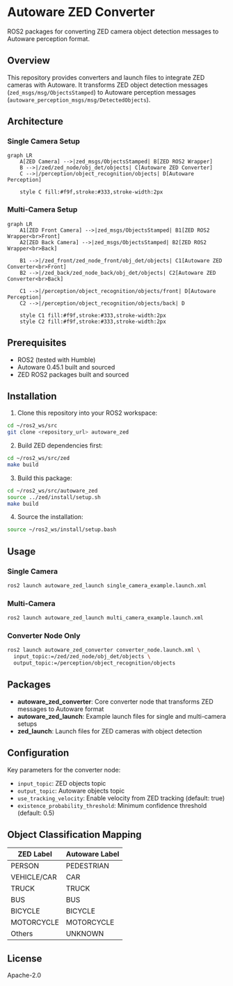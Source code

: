 # Autoware ZED Converter

ROS2 packages for converting ZED camera object detection messages to Autoware perception format.

## Overview

This repository provides converters and launch files to integrate ZED cameras with Autoware. It transforms ZED object detection messages (`zed_msgs/msg/ObjectsStamped`) to Autoware perception messages (`autoware_perception_msgs/msg/DetectedObjects`).

## Architecture

### Single Camera Setup
```mermaid
graph LR
    A[ZED Camera] -->|zed_msgs/ObjectsStamped| B[ZED ROS2 Wrapper]
    B -->|/zed/zed_node/obj_det/objects| C[Autoware ZED Converter]
    C -->|/perception/object_recognition/objects| D[Autoware Perception]

    style C fill:#f9f,stroke:#333,stroke-width:2px
```

### Multi-Camera Setup
```mermaid
graph LR
    A1[ZED Front Camera] -->|zed_msgs/ObjectsStamped| B1[ZED ROS2 Wrapper<br>Front]
    A2[ZED Back Camera] -->|zed_msgs/ObjectsStamped| B2[ZED ROS2 Wrapper<br>Back]

    B1 -->|/zed_front/zed_node_front/obj_det/objects| C1[Autoware ZED Converter<br>Front]
    B2 -->|/zed_back/zed_node_back/obj_det/objects| C2[Autoware ZED Converter<br>Back]

    C1 -->|/perception/object_recognition/objects/front| D[Autoware Perception]
    C2 -->|/perception/object_recognition/objects/back| D

    style C1 fill:#f9f,stroke:#333,stroke-width:2px
    style C2 fill:#f9f,stroke:#333,stroke-width:2px
```

## Prerequisites

- ROS2 (tested with Humble)
- Autoware 0.45.1 built and sourced
- ZED ROS2 packages built and sourced

## Installation

1. Clone this repository into your ROS2 workspace:
```bash
cd ~/ros2_ws/src
git clone <repository_url> autoware_zed
```

2. Build ZED dependencies first:
```bash
cd ~/ros2_ws/src/zed
make build
```

3. Build this package:
```bash
cd ~/ros2_ws/src/autoware_zed
source ../zed/install/setup.sh
make build
```

4. Source the installation:
```bash
source ~/ros2_ws/install/setup.bash
```

## Usage

### Single Camera
```bash
ros2 launch autoware_zed_launch single_camera_example.launch.xml
```

### Multi-Camera
```bash
ros2 launch autoware_zed_launch multi_camera_example.launch.xml
```

### Converter Node Only
```bash
ros2 launch autoware_zed_converter converter_node.launch.xml \
  input_topic:=/zed/zed_node/obj_det/objects \
  output_topic:=/perception/object_recognition/objects
```

## Packages

- **autoware_zed_converter**: Core converter node that transforms ZED messages to Autoware format
- **autoware_zed_launch**: Example launch files for single and multi-camera setups
- **zed_launch**: Launch files for ZED cameras with object detection

## Configuration

Key parameters for the converter node:
- `input_topic`: ZED objects topic
- `output_topic`: Autoware objects topic  
- `use_tracking_velocity`: Enable velocity from ZED tracking (default: true)
- `existence_probability_threshold`: Minimum confidence threshold (default: 0.5)

## Object Classification Mapping

| ZED Label | Autoware Label |
|-----------|----------------|
| PERSON | PEDESTRIAN |
| VEHICLE/CAR | CAR |
| TRUCK | TRUCK |
| BUS | BUS |
| BICYCLE | BICYCLE |
| MOTORCYCLE | MOTORCYCLE |
| Others | UNKNOWN |

## License

Apache-2.0